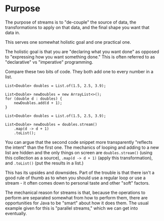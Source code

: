 # Purpose

The purpose of streams is to "de-couple"
the source of data, the transformations to apply on that
data, and the final shape you want that data in.

This serves one somewhat holistic goal and one practical one.

The holistic goal is that you are "declaring what you want done"
as opposed to "expressing how you want something done."
This is often referred to as "declarative" vs "imperative" programming.

Compare these two bits of code. They both add one to every number in a list.

```java,no_run
List<Double> doubles = List.of(1.5, 2.5, 3.9);

List<Double> newDoubles = new ArrayList<>();
for (double d : doubles) {
    newDoubles.add(d + 1);
}
```

```java,no_run
List<Double> doubles = List.of(1.5, 2.5, 3.9);

List<Double> newDoubles = doubles.stream()
    .map(d -> d + 1)
    .toList();
```

You can argue that the second code snippet more transparently "reflects the intent"
than the first one. The mechanics of looping and adding to a new list are
hidden and the only things on screen are `doubles.stream()` (using this collection as a source),
`.map(d -> d + 1)` (apply this transformation), and `.toList()` (put the results in a list.)

This has its upsides and downsides. Part of the trouble is that there isn't a good rule of
thumb as to when you should use a regular loop or use a stream - it often comes down to
personal taste and other "soft" factors.

The mechanical reason for streams is that, because the operations to perform are separated somewhat
from how to perform them, there are opportunities for Java to be "smart" about how it does them.
The usual example given for this is "parallel streams," which we can get into eventually.